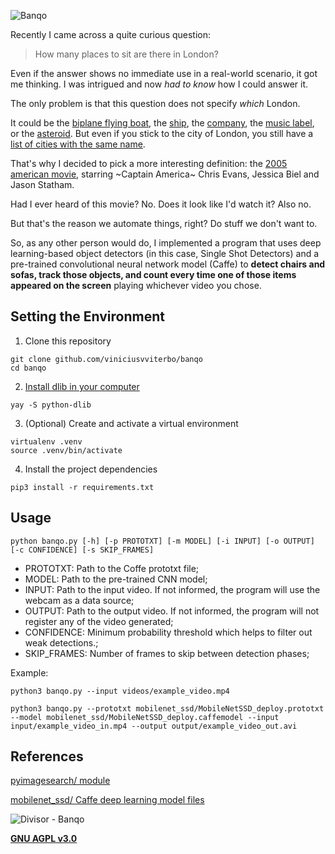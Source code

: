 ![Banqo](https://user-images.githubusercontent.com/24854541/105562486-142c6d00-5cf9-11eb-93ec-0ee7bb202d1d.png)

Recently I came across a quite curious question:

> How many places to sit are there in London?

Even if the answer shows no immediate use in a real-world scenario, it got me thinking. I was intrigued and now *had to know* how I could answer it.

The only problem is that this question does not specify *which* London.

It could be the [biplane flying boat](https://en.wikipedia.org/wiki/Saro_London), the [ship](https://en.wikipedia.org/wiki/SS_London_(1864)), the [company](https://en.wikipedia.org/wiki/London_Drugs), the [music label](https://en.wikipedia.org/wiki/London_Records), or the [asteroid](https://en.wikipedia.org/wiki/8837_London). But even if you stick to the city of London, you still have a [list of cities with the same name](https://londonist.com/london/features/places-named-london-that-aren-t-the-london).

That's why I decided to pick a more interesting definition: the [2005 american movie](https://www.imdb.com/title/tt0449061/), starring ~Captain America~ Chris Evans, Jessica Biel and Jason Statham.

Had I ever heard of this movie? No. Does it look like I'd watch it? Also no.

But that's the reason we automate things, right? Do stuff we don't want to.

So, as any other person would do, I implemented a program that uses deep learning-based object detectors (in this case, Single Shot Detectors) and a pre-trained convolutional neural network model (Caffe) to **detect chairs and sofas, track those objects, and count every time one of those items appeared on the screen** playing whichever video you chose.

## Setting the Environment

1. Clone this repository
```shell
git clone github.com/viniciusvviterbo/banqo
cd banqo
```
2. [Install dlib in your computer](https://www.pyimagesearch.com/2018/01/22/install-dlib-easy-complete-guide/)
```shell
yay -S python-dlib
```
3. (Optional) Create and activate a virtual environment 
```shell
virtualenv .venv
source .venv/bin/activate
```
4. Install the project dependencies
```shell
pip3 install -r requirements.txt
```

## Usage
```shell
python banqo.py [-h] [-p PROTOTXT] [-m MODEL] [-i INPUT] [-o OUTPUT] [-c CONFIDENCE] [-s SKIP_FRAMES]
```

- PROTOTXT: Path to the Coffe prototxt file;
- MODEL: Path to the pre-trained CNN model;
- INPUT: Path to the input video. If not informed, the program will use the webcam as a data source;
- OUTPUT: Path to the output video. If not informed, the program will not register any of the video generated;
- CONFIDENCE: Minimum probability threshold which helps to filter out weak detections.;
- SKIP_FRAMES: Number of frames to skip between detection phases;

Example:
```shell
python3 banqo.py --input videos/example_video.mp4
```
```shell
python3 banqo.py --prototxt mobilenet_ssd/MobileNetSSD_deploy.prototxt --model mobilenet_ssd/MobileNetSSD_deploy.caffemodel --input input/example_video_in.mp4 --output output/example_video_out.avi
```

## References

[pyimagesearch/ module](https://www.pyimagesearch.com/2018/07/23/simple-object-tracking-with-opencv/)

[mobilenet_ssd/ Caffe deep learning model files](https://www.pyimagesearch.com/2017/09/11/object-detection-with-deep-learning-and-opencv/)


![Divisor - Banqo](https://user-images.githubusercontent.com/24854541/105561762-8a7ba000-5cf6-11eb-9c1e-d19a6b190222.png)

**[GNU AGPL v3.0](https://www.gnu.org/licenses/agpl-3.0.html)**
